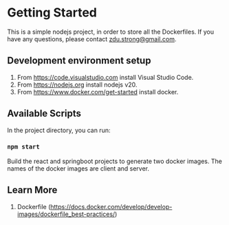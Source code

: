 # Getting Started

This is a simple nodejs project, in order to store all the Dockerfiles. If you have any questions, please contact zdu.strong@gmail.com.<br/>

## Development environment setup
1. From https://code.visualstudio.com install Visual Studio Code.
2. From https://nodejs.org install nodejs v20.
3. From https://www.docker.com/get-started install docker.

## Available Scripts

In the project directory, you can run:

### `npm start`

Build the react and springboot projects to generate two docker images. The names of the docker images are client and server.

## Learn More

1. Dockerfile (https://docs.docker.com/develop/develop-images/dockerfile_best-practices/)
